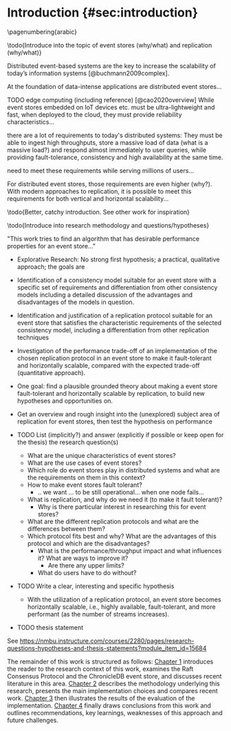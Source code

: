 # Introduction {#sec:introduction}

\pagenumbering{arabic}
<!--- Use \shorthandoff{"} for german documents -->

<!---
You can use inline comments to organize yourself
-->

<!--- 
- [x] Start using boilerplate
- [ ] Your next TODO
-->

<!--- PARAGRAPH 1 - DESCRIBE IT HERE -->

<!-- Also find inspiration for the intro here http://www.diva-portal.org/smash/get/diva2:24228/FULLTEXT01.pdf -->

\todo{Introduce into the topic of event stores (why/what) and replication (why/what)}

Distributed event-based systems are the key to increase the scalability of today’s information systems [@buchmann2009complex].

At the foundation of data-intense applications are distributed event stores...

TODO edge computing (including reference) [@cao2020overview]
While event stores embedded on IoT devices etc. must be ultra-lightweight and fast, when deployed to the cloud, they must provide reliability characteristics...

there are a lot of requirements to today's distributed systems: They must be able to ingest high throughputs, store a massive load of data (what is a massive load?) and respond almost immediately to user queries, while providing fault-tolerance, consistency and high availability at the same time.
 
 need to meet these requirements while serving millions of users...
 
For distributed event stores, those requirements are even higher (why?). With modern approaches to replication, it is possible to meet this requirements for both vertical and horizontal scalability...

\todo{Better, catchy introduction. See other work for inspiration}

<!--

TODO describe todays demand for fast, distributed, scalable event stores

TODO describe dist sys

Computer systems are intrinsically complex: a single computer operates resting on the interaction of multiple hardware and software components, each of which can fail for a variety of reasons (power failures, human errors,
etc.). Such complexity vastly amplifies for distributed systems, which require multiple computer nodes to interact
remotely.
In spite of their considerable complexity, distributed systems have become fundamental to many current application
domains, such as industrial control, infrastructure management, and internet banking, just to name a few. All of them
are subject to requirements of availability, integrity and robustness in the face of failures. In other words, they have to be
fault-tolerant.
A system is said to be fault-tolerant if it is able to react gracefully and in a planned manner to any fault that may occur
by either entering a well-defined alternative behavior or resiliently continuing operation in the face of the fault.1
Redundancy is key to achieving the degree of robustness needed to be able to mask faults, wholly or partially,
to users. One common way to attain redundancy is by running replicated state machines on multiple nodes of the
system.2

The software systems providing our services are expected to dynamically auto-scale at runtime in correlation with the workload. In support of this shift, the monolithic model of building applications is rapidly giving way to the model of building micro-services that are clustered and deployed in a highly distributed manner [@newman2021building]. 

TODO describe event stores

The amount of time-series data that is generated has exploded due to the growing popularity of Internet of Things (IoT) devices and applications. These applications require efficient management of the time-series data on both the edge and cloud side that support high throughput ingestion, low latency query and advanced time series analysis

At the origin of this work is the wish to investigate whether the use of the Raft consensus algorithm might fit the
domain of event stores, to make a standalone event store distributed...

List event store Use cases briefly: For example, processing user data from saas 
"Web-based enterprises process events generated by millions of users interacting with their websites. Rich statistical data distilled from combining such interactions in near real-time generates enormous business value"  https://dl.acm.org/doi/abs/10.1145/2463676.2465272

-->

<!--
General motivation for your work, context and goals: 1-2 pages
Make sure to address the following: 
• Context: make sure to link where your work fits in
• Problem: gap in knowledge, too expensive, too slow, a deficiency, superseded technology
• Strategy: the way you will address the problem
-->

\todo{Introduce into research methodology and questions/hypotheses}

<!--
1.2 Problem Formulation
This brings us to the subject of this thesis. We study reconciliation algorithms for systems with eventually strict consistency requirements. These
systems can accept consistency to be temporarily violated during a network
partition, but require that the system is fully consistent once the system is
reconciled. Specifically, we are interested in systems where consistency can
be expressed using data integrity constraints as in the car example above.
Our main hypothesis is that network partitions can be effectively tolerated by data-centric applications by using an optimistic approach and to
reconcile conflicts afterwards. Moreover, we theorise that this can be done
with the help of a general purpose middleware. To support this claim we
must explore the possible solution space and answer a number of research
questions:
• Does acting optimistically during network partitions pay off, even in
presence of integrity constraints?
• Which is preferable, state or operation based reconciliation?
• What can be done to optimise operation based reconciliation?
• Is it possible and/or worthwhile to serve new incoming operations
during reconciliation?
• Can such support be integrated as part of a general middleware?
Although this thesis concentrates on the reconciliation part of a partitiontolerant middleware, the work is part of a larger context. In the European
DeDiSys project the goal is to create partition-tolerant middleware to increase the availability for applications.
-->

"This work tries to find an algorithm that has desirable performance properties for an event store..."

- Explorative Research: No strong first hypothesis; a practical, qualitative approach; the goals are

- Identification of a consistency model suitable for an event store with a specific set of requirements and differentiation from other consistency models including a detailed discussion of the advantages and disadvantages of the models in question.
- Identification and justification of a replication protocol suitable for an event store that satisfies the characteristic requirements of the selected consistency model, including a differentiation from other replication techniques
- Investigation of the performance trade-off of an implementation of the chosen replication protocol in an event store to make it fault-tolerant and horizontally scalable, compared with the expected trade-off (quantitative approach).

- One goal: find a plausible grounded theory about making a event store fault-tolerant and horizontally scalable by replication, to build new hypotheses and opportunities on.
- Get an overview and rough insight into the (unexplored) subject area of replication for event stores, then test the hypothesis on performance

- TODO List (implicitly?) and answer (explicitly if possible or keep open for the thesis) the research question(s)
    - What are the unique characteristics of event stores? 
    - What are the use cases of event stores?
    - Which role do event stores play in distributed systems and what are the requirements on them in this context?
    - How to make event stores fault tolerant?
        - .. we want ... to be still operational... when one node fails...
    - What is replication, and why do we need it (to make it fault tolerant)?
        - Why is there particular interest in researching this for event stores?
    - What are the different replication protocols and what are the differences between them?
    - Which protocol fits best and why? What are the advantages of this protocol and which are the disadvantages? 
        - What is the performance/throughput impact and what influences it? What are ways to improve it?
            - Are there any upper limits?
        - What do users have to do without?

- TODO Write a clear, interesting and specific hypothesis
    - With the utilization of a replication protocol, an event store becomes horizontally scalable, i.e., highly available, fault-tolerant, and more performant (as the number of streams increases).

- TODO thesis statement

See https://nmbu.instructure.com/courses/2280/pages/research-questions-hypotheses-and-thesis-statements?module_item_id=15684

<!--
The contributions of this work are as follows:
• A fresh open-source implementation of Raft using the Go programming language, which can be used as a learning
base or a building block for multiple other uses, professional, educational, inspirational.
• The performance testing of two Proof-of-Concept (PoC) game implementations with different requirements (real-time
vs. fully turn-based) against two alternative Raft network architectures.
• The open-source implementation of the Raft extension described in Reference 6, which addresses Byzantine behavior.
• A simple Node.js based tool called raft_analyzer, which can be used to aggregate and analyse Raft log traces to verify
their adherence to Raft’s safety properties (election safety, leader append-only, log matching, leader completeness, state
machine safety). This tool also provides a web interface for the graphical display of all the coordination communication
flowing within the cluster.
• Empirical evidence that hints quantifiably at the performance penalty of using replication to achieve robustness. Our
results show how our two architectures scale, by measuring simple metrics such as the delay between user actions and
game feedback.
• Our code is available in open source in the public domain, at https://github.com/cornacchia/go-raft-multiplayer-poc
-->


<!--
To the best knowledge, this work is the first attempt published in academia focusing on applying the Raft consensus protocol to event stores. There are a few event stores and time series databases used in industry that leverage Raft to achieve fault-tolerance and scalability (InfluxDB, IoTDB), but replication and consensus where only mentioned as a side note in academic research on those systems. 
In keeping with that specificity, we use event-store-specific metrics (event throughput, query speed) to study the scalability of alternative network architectures as the number of nodes increase.
-->

<!--- PARAGRAPH 2 - DESCRIBE YOUR STRUCTURE HERE -->
The remainder of this work is structured as follows: [Chapter 1](#sec:background) introduces the reader to the research context of this work, examines the Raft Consensus Protocol and the ChronicleDB event store, and discusses recent literature in this area.
[Chapter 2](#sec:implementation) describes the methodology underlying this research, presents the main implementation choices and compares recent work. [Chapter 3](#sec:evaluation) then illustrates the results of the evaluation of the implementation. [Chapter 4](#sec:conclusion) finally draws conclusions from this work and outlines recommendations, key learnings, weaknesses of this approach and future challenges.
